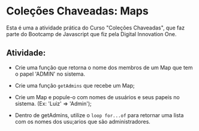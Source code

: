 # Coleções Chaveadas: Maps
Esta é uma a atividade prática do Curso "Coleções Chaveadas", que faz parte do Bootcamp de Javascript que fiz pela Digital Innovation One.

## Atividade:
 - Crie uma função que retorna o nome dos membros de um Map que tem o papel 'ADMIN' no sistema.

 - Crie uma função <code>getAdmins</code> que recebe um Map;
 - Crie um Map e popule-o com nomes de usuários e seus papeis no sistema. (Ex: 'Luiz' => 'Admin');
 - Dentro de getAdmins, utilize o <code>loop for...of</code> para retornar uma lista com os nomes dos usu;arios que são administradores.

